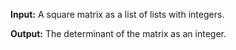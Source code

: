 **Input:** A square matrix as a list of lists with integers.

**Output:** The determinant of the matrix as an integer.
